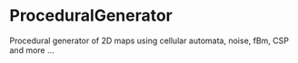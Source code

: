 # ProceduralGenerator
Procedural generator of 2D maps using cellular automata, noise, fBm, CSP and more ...
